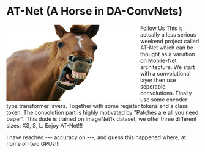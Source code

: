 # AT-Net (A Horse in DA-ConvNets)

<img align="left" width="350" height="200" src="at_net.JPG"> 
<a href="https://www.youtube.com/shorts/3BW1lBgtbbs" class="follow"> Follow Us</a>
This is actually a less serious weekend project called AT-Net which can be thought as a variation on Mobile-Net architecture. We start with a convolutional layer then use seperable convolutions. Finally use some encoder type transformer layers. Together with some register tokens and a class token. The convolution part is highly motivated by "Patches are all you need paper". This dude is trained on ImageNet1k dataset, we offer three different sizes: XS, S, L. 
Enjoy AT-Net!!!



I have reached --- accuracy on ---, and guess this happened where, at home on two GPUs!!!

